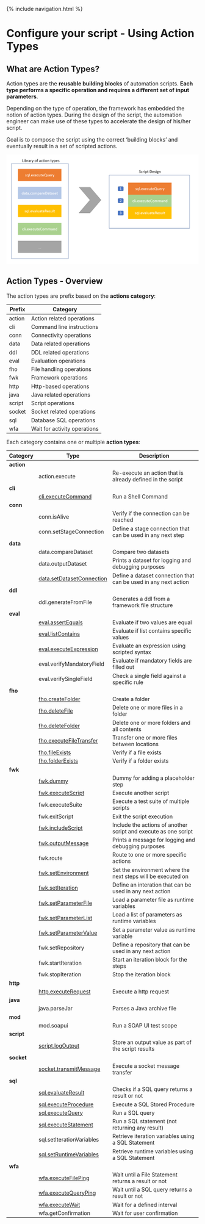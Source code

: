 {% include navigation.html %}
# Configure your script - Using Action Types
## What are Action Types?
Action types are the **reusable building blocks** of automation scripts. **Each type performs a specific operation and requires a different set of input parameters**.

Depending on the type of operation, the framework has embedded the notion of action types. During the design of the script, the automation engineer can make use of these types to accelerate the design of his/her script.

Goal is to compose the script using the correct ‘building blocks’ and eventually result in a set of scripted actions. 

![Action Types Design](https://github.com/metadew/iesi/blob/f76e53b5cfc119f3ddb16c8857cec689146055f7/docs/images/introduction/action_types_concept.png)

## Action Types - Overview
The action types are prefix based on the **actions category**:

|Prefix|Category|
|---|---|
|action|Action related operations|
|cli|Command line instructions|
|conn|Connectivity operations|
|data|Data related operations|
|ddl|DDL related operations|
|eval|Evaluation operations|
|fho|File handling operations|
|fwk|Framework operations|
|http|Http-based operations|
|java|Java related operations|
|script|Script operations|
|socket|Socket related operations|
|sql|Database SQL operations|
|wfa|Wait for activity operations|

Each category contains one or multiple **action types**:

|Category|Type|Description            |
|--------|----|-----------------------|
|**action**|
|      |action.execute|Re-execute an action that is already defined in the script|
|**cli**|
|      |[cli.executeCommand](https://github.com/metadew/iesi/blob/212e5e91162d55eefe2b01a582e63426ec1f91d3/docs/pages/iesi%20core%20concepts/Action%20Types/cli.executeCommand.md)|Run a Shell Command|
|**conn**|
|      |conn.isAlive|Verify if the connection can be reached|
|      |conn.setStageConnection|Define a stage connection that can be used in any next step|
|**data**|
|      |data.compareDataset|Compare two datasets|
|      |data.outputDataset|Prints a dataset for logging and debugging purposes|
|      |[data.setDatasetConnection](https://github.com/metadew/iesi/blob/212e5e91162d55eefe2b01a582e63426ec1f91d3/docs/pages/iesi%20core%20concepts/Action%20Types/data.setDatasetConnection.md)|Define a dataset connection that can be used in any next action|
|**ddl**|
|      |ddl.generateFromFile|Generates a ddl from a framework file structure|
|**eval**|
|      |[eval.assertEquals](https://github.com/metadew/iesi/blob/212e5e91162d55eefe2b01a582e63426ec1f91d3/docs/pages/iesi%20core%20concepts/Action%20Types/eval.assertEquals.md)|Evaluate if two values are equal|
|      |[eval.listContains](https://github.com/metadew/iesi/blob/212e5e91162d55eefe2b01a582e63426ec1f91d3/docs/pages/iesi%20core%20concepts/Action%20Types/eval.listContains.md)|Evaluate if list contains specific values|
|      |[eval.executeExpression](https://github.com/metadew/iesi/blob/212e5e91162d55eefe2b01a582e63426ec1f91d3/docs/pages/iesi%20core%20concepts/Action%20Types/eval.executeExpression.md)|Evaluate an expression using scripted syntax|
|      |eval.verifyMandatoryField|Evaluate if mandatory fields are filled out|
|      |eval.verifySingleField|Check a single field against a specific rule|
|**fho**|
|      |[fho.createFolder](https://github.com/metadew/iesi/blob/212e5e91162d55eefe2b01a582e63426ec1f91d3/docs/pages/iesi%20core%20concepts/Action%20Types/fho.createFolder.md)|Create a folder|
|      |[fho.deleteFile](https://github.com/metadew/iesi/blob/212e5e91162d55eefe2b01a582e63426ec1f91d3/docs/pages/iesi%20core%20concepts/Action%20Types/fho.deleteFile.md)|Delete one or more files in a folder|
|      |[fho.deleteFolder](https://github.com/metadew/iesi/blob/212e5e91162d55eefe2b01a582e63426ec1f91d3/docs/pages/iesi%20core%20concepts/Action%20Types/fho.deleteFolder.md)|Delete one or more folders and all contents|
|      |[fho.executeFileTransfer](https://github.com/metadew/iesi/blob/212e5e91162d55eefe2b01a582e63426ec1f91d3/docs/pages/iesi%20core%20concepts/Action%20Types/fho.executeFileTransfer.md)|Transfer one or more files between locations|
|      |[fho.fileExists](https://github.com/metadew/iesi/blob/212e5e91162d55eefe2b01a582e63426ec1f91d3/docs/pages/iesi%20core%20concepts/Action%20Types/fho.fileExists.md)|Verify if a file exists|
|      |[fho.folderExists](https://github.com/metadew/iesi/blob/212e5e91162d55eefe2b01a582e63426ec1f91d3/docs/pages/iesi%20core%20concepts/Action%20Types/fho.folderExists.md)|Verify if a folder exists|
|**fwk**|
|      |[fwk.dummy](https://github.com/metadew/iesi/blob/212e5e91162d55eefe2b01a582e63426ec1f91d3/docs/pages/iesi%20core%20concepts/Action%20Types/fwk.dummy.md)|Dummy for adding a placeholder step|
|      |[fwk.executeScript](https://github.com/metadew/iesi/blob/212e5e91162d55eefe2b01a582e63426ec1f91d3/docs/pages/iesi%20core%20concepts/Action%20Types/fwk.executeScript.md)|Execute another script|
|      |fwk.executeSuite|Execute a test suite of multiple scripts|
|      |fwk.exitScript|Exit the script execution|
|      |[fwk.includeScript](https://github.com/metadew/iesi/blob/212e5e91162d55eefe2b01a582e63426ec1f91d3/docs/pages/iesi%20core%20concepts/Action%20Types/fwk.includeScript.md)|Include the actions of another script and execute as one script|
|      |[fwk.outputMessage](https://github.com/metadew/iesi/blob/212e5e91162d55eefe2b01a582e63426ec1f91d3/docs/pages/iesi%20core%20concepts/Action%20Types/fwk.outputMessage.md)|Prints a message for logging and debugging purposes|
|      |fwk.route|Route to one or more specific actions|
|      |[fwk.setEnvironment](https://github.com/metadew/iesi/blob/212e5e91162d55eefe2b01a582e63426ec1f91d3/docs/pages/iesi%20core%20concepts/Action%20Types/fwk.setEnvironment.md)|Set the environment where the next steps will be executed on|
|      |[fwk.setIteration](https://github.com/metadew/iesi/blob/212e5e91162d55eefe2b01a582e63426ec1f91d3/docs/pages/iesi%20core%20concepts/Action%20Types/fwk.setIteration.md)|Define an interation that can be used in any next action|
|      |[fwk.setParameterFile](https://github.com/metadew/iesi/blob/212e5e91162d55eefe2b01a582e63426ec1f91d3/docs/pages/iesi%20core%20concepts/Action%20Types/fwk.setParameterFile.md)|Load a parameter file as runtime variables|
|      |[fwk.setParameterList](https://github.com/metadew/iesi/blob/212e5e91162d55eefe2b01a582e63426ec1f91d3/docs/pages/iesi%20core%20concepts/Action%20Types/fwk.setParameterList.md)|Load a list of parameters as runtime variables|
|      |[fwk.setParameterValue](https://github.com/metadew/iesi/blob/212e5e91162d55eefe2b01a582e63426ec1f91d3/docs/pages/iesi%20core%20concepts/Action%20Types/fwk.setParameterValue.md)|Set a parameter value as runtime variable|
|      |fwk.setRepository|Define a repository that can be used in any next action|
|      |fwk.startIteration|Start an iteration block for the steps|
|      |fwk.stopIteration|Stop the iteration block|
|**http**|
|      |[http.executeRequest](https://github.com/metadew/iesi/blob/212e5e91162d55eefe2b01a582e63426ec1f91d3/docs/pages/iesi%20core%20concepts/Action%20Types/http.executeRequest.md)|Execute a http request|
|**java**|
|      |java.parseJar|Parses a Java archive file|
|**mod**|
|      |mod.soapui|Run a SOAP UI test scope|
|**script**|
|      |[script.logOutput](https://github.com/metadew/iesi/blob/212e5e91162d55eefe2b01a582e63426ec1f91d3/docs/pages/iesi%20core%20concepts/Action%20Types/script.logOutput.md)|Store an output value as part of the script results|
|**socket**|
|      |[socket.transmitMessage](https://github.com/metadew/iesi/blob/212e5e91162d55eefe2b01a582e63426ec1f91d3/docs/pages/iesi%20core%20concepts/Action%20Types/socket.transmitMessage.md)|Execute a socket message transfer|
|**sql**|
|      |[sql.evaluateResult](https://github.com/metadew/iesi/blob/212e5e91162d55eefe2b01a582e63426ec1f91d3/docs/pages/iesi%20core%20concepts/Action%20Types/sql.evaluateResult.md)|Checks if a SQL query returns a result or not|
|      |[sql.executeProcedure](https://github.com/metadew/iesi/blob/212e5e91162d55eefe2b01a582e63426ec1f91d3/docs/pages/iesi%20core%20concepts/Action%20Types/sql.executeProcedure.md)|Execute a SQL Stored Procedure|
|      |[sql.executeQuery](https://github.com/metadew/iesi/blob/212e5e91162d55eefe2b01a582e63426ec1f91d3/docs/pages/iesi%20core%20concepts/Action%20Types/sql.executeQuery.md)|Run a SQL query|
|      |[sql.executeStatement](https://github.com/metadew/iesi/blob/212e5e91162d55eefe2b01a582e63426ec1f91d3/docs/pages/iesi%20core%20concepts/Action%20Types/sql.executeStatement.md)|Run a SQL statement (not returning any result)|
|      |sql.setIterationVariables|Retrieve iteration variables using a SQL Statement|
|      |[sql.setRuntimeVariables](https://github.com/metadew/iesi/blob/212e5e91162d55eefe2b01a582e63426ec1f91d3/docs/pages/iesi%20core%20concepts/Action%20Types/sql.setRuntimeVariables.md)|Retrieve runtime variables using a SQL Statement|
|**wfa**|
|      |[wfa.executeFilePing](https://github.com/metadew/iesi/blob/212e5e91162d55eefe2b01a582e63426ec1f91d3/docs/pages/iesi%20core%20concepts/Action%20Types/wfa.executeFilePing.md)|Wait until a File Statement returns a result or not|
|      |[wfa.executeQueryPing](https://github.com/metadew/iesi/blob/212e5e91162d55eefe2b01a582e63426ec1f91d3/docs/pages/iesi%20core%20concepts/Action%20Types/wfa.executeQueryPing.md)|Wait until a SQL query returns a result or not|
|      |[wfa.executeWait](https://github.com/metadew/iesi/blob/212e5e91162d55eefe2b01a582e63426ec1f91d3/docs/pages/iesi%20core%20concepts/Action%20Types/wfa.executeWait.md)|Wait for a defined interval|
|      |wfa.getConfirmation|Wait for user confirmation|
